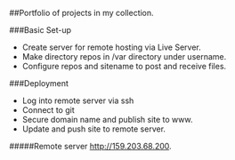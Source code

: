 ##Portfolio of projects in my collection. 

###Basic Set-up
* Create server for remote hosting via Live Server.
* Make directory repos in /var directory under username.
* Configure repos and sitename to post and receive files.

###Deployment
* Log into remote server via ssh
* Connect to git
* Secure domain name and publish site to www.
* Update and push site to remote server.

#####Remote server http://159.203.68.200.
